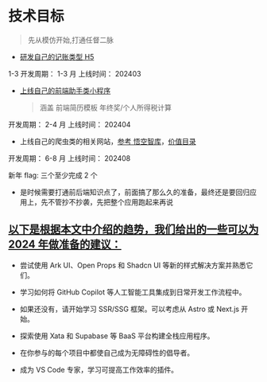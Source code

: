 # 技术目标

> 先从模仿开始,打通任督二脉

- [研发自己的记账类型 H5](https://juejin.cn/book/6966551262766563328/section/6966893390193491971?enter_from=course_center&utm_source=course_center)

1-3
开发周期： 1-3 月
上线时间： 202403

- [上线自己的前端助手类小程序](https://gitee.com/zhu_jie/fontend-demo.git)

  > 涵盖 前端简历模板 年终奖/个人所得税计算

开发周期： 2-4 月
上线时间： 202404

- 上线自己的爬虫类的相关网站，[参考 悟空智库](https://www.wukongzhiku.com/)，[价值目录](https://www.valuelist.cn/)

开发周期： 6-8 月
上线时间： 202408

新年 flag: 三个至少完成 2 个

- 是时候需要打通前后端知识点了，前面搞了那么久的准备，最终还是要回归应用上，先不管抄不抄袭，先把整个应用跑起来再说

## [以下是根据本文中介绍的趋势，我们给出的一些可以为 2024 年做准备的建议：](https://mp.weixin.qq.com/s/0g05VSnSy6YdbR6hO-ovKQ)

- 尝试使用 Ark UI、Open Props 和 Shadcn UI 等新的样式解决方案并熟悉它们。

- 学习如何将 GitHub Copilot 等人工智能工具集成到日常开发工作流程中。

- 如果还没有，请开始学习 SSR/SSG 框架。可以考虑从 Astro 或 Next.js 开始。

- 探索使用 Xata 和 Supabase 等 BaaS 平台构建全栈应用程序。

- 在你参与的每个项目中都使自己成为无障碍性的倡导者。

- 成为 VS Code 专家，学习可提高工作效率的插件。
